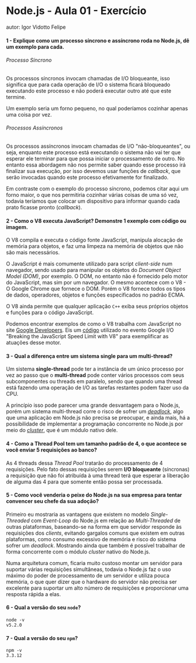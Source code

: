 # Node.js - Aula 01 - Exercício
autor: Igor Vidotto Felipe

#### 1 - Explique como um processo síncrono e assíncrono roda no Node.js, dê um exemplo para cada.
###### Processo Síncrono
Os processos síncronos invocam chamadas de I/O bloqueante, isso significa que para cada operação de I/O o sistema ficará bloqueado executando este processo e não poderá executar outro até que este termine.

Um exemplo seria um forno pequeno, no qual poderíamos cozinhar apenas uma coisa por vez.

###### Processos Assíncronos
Os processos assíncronos invocam chamadas de I/O "não-bloqueantes", ou seja, enquanto este processo está executando o sistema não vai ter que esperar ele terminar para que possa iniciar o processamento de outro. No entanto essa abordagem não nos permite saber quando esse processo irá finalizar sua execução, por isso devemos usar funções de *callback*, que serão invocadas quando este processo efetivamente for finalizado.

Em contraste com o exemplo do processo síncrono, podemos citar aqui um forno maior, o que nos permitiria cozinhar várias coisas de uma só vez, todavia teríamos que colocar um dispositivo para informar quando cada prato ficasse pronto (*callback*).

#### 2 - Como o V8 executa JavaScript? Demonstre 1 exemplo com código ou imagem.
O V8 compila e executa o código fonte JavaScript, manipula alocação de memória para objetos, e faz uma limpeza na memória de objetos que não são mais necessários. 

O JavaScript é mais comumente utilizado para script *client-side* num navegador, sendo usado para manipular os objetos do *Document Object Model (DOM)*, por exemplo. O DOM, no entanto não é fornecido pelo motor do JavaScript, mas sim por um navegador. O mesmo acontece com o V8 - O Google Chrome que fornece o DOM. Porém o V8 fornece todos os tipos de dados, operadores, objetos e funções especificados no padrão ECMA.

O V8 ainda permite que qualquer aplicação `C++` exiba seus próprios objetos e funções para o código JavaScript. 

Podemos encontrar exemplos de como o V8 trabalha com JavaScript no site [Google Developers](https://developers.google.com/v8/). Eis um [código](http://v8-io12.appspot.com/#30) utilizado no evento Google I/O "Breaking the JavaScript Speed Limit with V8" para exemplificar as atuações desse motor.

#### 3 - Qual a diferença entre um sistema single para um multi-thread?
Um sistema **single-thread** pode ter a instância de um único processo por vez ao passo que o **multi-thread** pode conter vários processos com seus subcomponentes ou threads em paralelo, sendo que quando uma thread está fazendo uma operação de I/O as tarefas restantes podem fazer uso da CPU. 

A princípio isso pode parecer uma grande desvantagem para o Node.js, porém um sistema multi-thread corre o risco de sofrer um [*deadlock*](http://www.devmedia.com.br/introducao-ao-deadlock/24794), algo que uma aplicação em Node.js não precisa se preocupar, e ainda mais, há a possibilidade de implementar a programação concorrente no Node.js por meio do [*cluster*](https://nodejs.org/dist/latest-v5.x/docs/api/cluster.html), que é um módulo nativo dele.

#### 4 - Como a Thread Pool tem um tamanho padrão de 4, o que acontece se você enviar 5 requisições ao banco?
As 4 threads dessa *Thread Pool* tratarão do processamento de 4 requisições. Pelo fato dessas requisições serem **I/O bloqueante** (síncronas) a requisição que não foi atribuída à uma thread terá que esperar a liberação de alguma das 4 para que somente então possa ser processada.

#### 5 - Como você venderia o peixe do Node.js na sua empresa para tentar convencer seu chefe da sua adoção?
Primeiro eu mostraria as vantagens que existem no modelo *Single-Threaded* com *Event-Loop* do Node.js em relação ao *Multi-Threaded* de outras plataformas, baseando-se na forma em que servidor responde às requisições dos *clients*, evitando gargalos comuns que existem em outras plataformas, como consumo excessivo de memória e risco do sistema sofrer um *deadlock*. Mostrando ainda que também é possível trabalhar de forma concorrente com o módulo *cluster* nativo do Node.js.

Numa arquitetura comum, ficaria muito custoso montar um servidor para suportar várias requisições simultâneas, todavia o Node.js faz o uso máximo do poder de processamento de um servidor e utiliza pouca memória, o que quer dizer que o hardware do servidor não precisa ser excelente para suportar um alto número de requisições e proporcionar uma resposta rápida a elas.

#### 6 - Qual a versão do seu `node`?

```
node -v
v5.2.0
```

#### 7 - Qual a versão do seu `npm`?

```
npm -v
3.3.12
```
